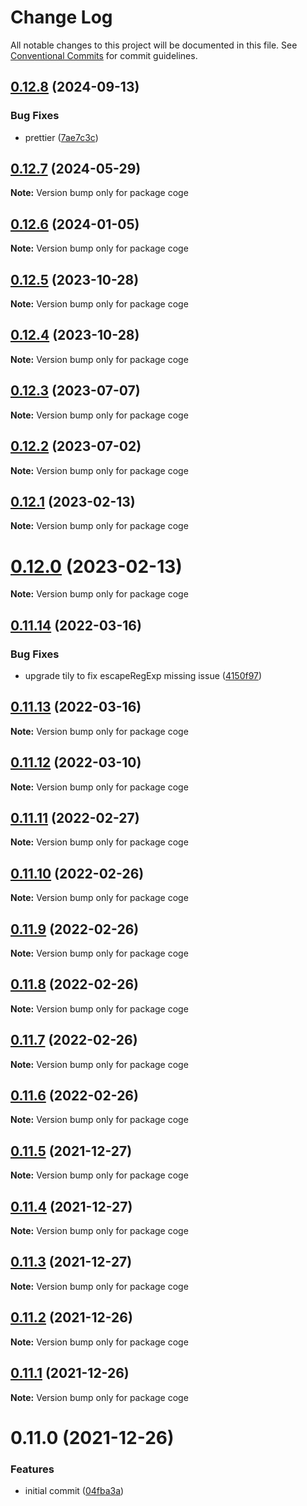 # Change Log

All notable changes to this project will be documented in this file.
See [Conventional Commits](https://conventionalcommits.org) for commit guidelines.

## [0.12.8](https://github.com/cogejs/coge/compare/coge@0.12.7...coge@0.12.8) (2024-09-13)


### Bug Fixes

* prettier ([7ae7c3c](https://github.com/cogejs/coge/commit/7ae7c3c0ad7bc476c9f38e8bb18a76c948e6df34))





## [0.12.7](https://github.com/cogejs/coge/compare/coge@0.12.6...coge@0.12.7) (2024-05-29)

**Note:** Version bump only for package coge





## [0.12.6](https://github.com/cogejs/coge/compare/coge@0.12.5...coge@0.12.6) (2024-01-05)

**Note:** Version bump only for package coge





## [0.12.5](https://github.com/cogejs/coge/compare/coge@0.12.4...coge@0.12.5) (2023-10-28)

**Note:** Version bump only for package coge





## [0.12.4](https://github.com/cogejs/coge/compare/coge@0.12.3...coge@0.12.4) (2023-10-28)

**Note:** Version bump only for package coge





## [0.12.3](https://github.com/cogejs/coge/compare/coge@0.12.2...coge@0.12.3) (2023-07-07)

**Note:** Version bump only for package coge





## [0.12.2](https://github.com/cogejs/coge/compare/coge@0.12.1...coge@0.12.2) (2023-07-02)

**Note:** Version bump only for package coge





## [0.12.1](https://github.com/cogejs/coge/compare/coge@0.12.0...coge@0.12.1) (2023-02-13)

**Note:** Version bump only for package coge





# [0.12.0](https://github.com/cogejs/coge/compare/coge@0.11.14...coge@0.12.0) (2023-02-13)

**Note:** Version bump only for package coge





## [0.11.14](https://github.com/cogejs/coge/compare/coge@0.11.13...coge@0.11.14) (2022-03-16)


### Bug Fixes

* upgrade tily to fix escapeRegExp missing issue ([4150f97](https://github.com/cogejs/coge/commit/4150f971b7c602cd6c25794373701dd500bc7535))





## [0.11.13](https://github.com/cogejs/coge/compare/coge@0.11.12...coge@0.11.13) (2022-03-16)

**Note:** Version bump only for package coge





## [0.11.12](https://github.com/cogejs/coge/compare/coge@0.11.11...coge@0.11.12) (2022-03-10)

**Note:** Version bump only for package coge





## [0.11.11](https://github.com/cogejs/coge/compare/coge@0.11.10...coge@0.11.11) (2022-02-27)

**Note:** Version bump only for package coge





## [0.11.10](https://github.com/cogejs/coge/compare/coge@0.11.9...coge@0.11.10) (2022-02-26)

**Note:** Version bump only for package coge





## [0.11.9](https://github.com/cogejs/coge/compare/coge@0.11.8...coge@0.11.9) (2022-02-26)

**Note:** Version bump only for package coge





## [0.11.8](https://github.com/cogejs/coge/compare/coge@0.11.7...coge@0.11.8) (2022-02-26)

**Note:** Version bump only for package coge





## [0.11.7](https://github.com/cogejs/coge/compare/coge@0.11.6...coge@0.11.7) (2022-02-26)

**Note:** Version bump only for package coge





## [0.11.6](https://github.com/cogejs/coge/compare/coge@0.11.5...coge@0.11.6) (2022-02-26)

**Note:** Version bump only for package coge





## [0.11.5](https://github.com/cogejs/coge/compare/coge@0.11.4...coge@0.11.5) (2021-12-27)

**Note:** Version bump only for package coge





## [0.11.4](https://github.com/cogejs/coge/compare/coge@0.11.3...coge@0.11.4) (2021-12-27)

**Note:** Version bump only for package coge





## [0.11.3](https://github.com/cogejs/coge/compare/coge@0.11.2...coge@0.11.3) (2021-12-27)

**Note:** Version bump only for package coge





## [0.11.2](https://github.com/cogejs/coge/compare/coge@0.11.1...coge@0.11.2) (2021-12-26)

**Note:** Version bump only for package coge





## [0.11.1](https://github.com/cogejs/coge/compare/coge@0.11.0...coge@0.11.1) (2021-12-26)

**Note:** Version bump only for package coge





# 0.11.0 (2021-12-26)


### Features

* initial commit ([04fba3a](https://github.com/cogejs/coge/commit/04fba3a3f5c8c7544243aeffbf933bb0dc4330b6))
